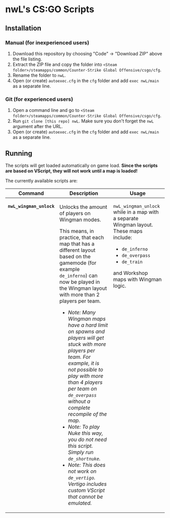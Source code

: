 # nwL's CS:GO Scripts

## Installation

### Manual (for inexperienced users)

1. Download this repository by choosing "Code" -> "Download ZIP" above the file listing.
2. Extract the ZIP file and copy the folder
   into `<Steam folder>/steamapps/common/Counter-Strike Global Offensive/csgo/cfg`.
3. Rename the folder to `nwL`.
4. Open (or create) `autoexec.cfg` in the `cfg` folder and add `exec nwL/main` as a separate line.

### Git (for experienced users)

1. Open a command line and go to `<Steam folder>/steamapps/common/Counter-Strike Global Offensive/csgo/cfg`.
2. Run `git clone [this repo] nwL`. Make sure you don't forget the `nwL` argument after the URL.
3. Open (or create) `autoexec.cfg` in the `cfg` folder and add `exec nwL/main` as a separate line.

## Running

The scripts will get loaded automatically on game load. **Since the scripts are based on VScript, they will not work
until a map is loaded!**

The currently available scripts are:

<table>
<thead><tr><th>Command</th><th>Description</th><th>Usage</th></tr></thead>
<tbody>
<tr>
<td valign="top"><p><code><b>nwL_wingman_unlock</b></code></p></td>
<td valign="top">
    <p>Unlocks the amount of players on Wingman modes.</p>
    <p>This means, in practice, that each map that has a different layout based on the gamemode (for example 
    <code>de_inferno</code>) can now be played in the Wingman layout with more than 2 players per team.</p>
    <ul>
    <li><i>Note: Many Wingman maps have a hard limit on spawns and players will get stuck with more players per team.
        For example, it is not possible to play with more than 4 players per team on <code>de_overpass</code> without
        a complete recompile of the map.</i>
    <li><i>Note: To play Nuke this way, you do not need this script. Simply run <code>de_shortnuke</code>.</i>
    <li><i>Note: This does not work on <code>de_vertigo</code>. Vertigo includes custom VScript that cannot be
        emulated.</i>
    </ul>
</td>
<td valign="top">
    <p><code>nwL_wingman_unlock</code> while in a map with a separate Wingman layout. These maps include:</p>
    <ul>
        <li><code>de_inferno</code></li>
        <li><code>de_overpass</code></li>
        <li><code>de_train</code></li>
    </ul>
   and Workshop maps with Wingman logic.
</td>
</tr>
</tbody>
</table>
